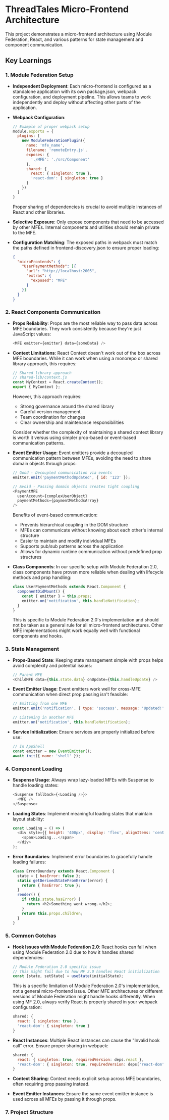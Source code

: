 # ThreadTales Micro-Frontend Architecture

This project demonstrates a micro-frontend architecture using Module Federation, React, and various patterns for state management and component communication.

## Key Learnings

### 1. Module Federation Setup
- **Independent Deployment**: Each micro-frontend is configured as a standalone application with its own package.json, webpack configuration, and deployment pipeline. This allows teams to work independently and deploy without affecting other parts of the application.

- **Webpack Configuration**: 
  ```javascript
  // Example of proper webpack setup
  module.exports = {
    plugins: [
      new ModuleFederationPlugin({
        name: 'mfe_name',
        filename: 'remoteEntry.js',
        exposes: {
          './MFE': './src/Component'
        },
        shared: {
          react: { singleton: true },
          'react-dom': { singleton: true }
        }
      })
    ]
  }
  ```
  Proper sharing of dependencies is crucial to avoid multiple instances of React and other libraries.

- **Selective Exposure**: Only expose components that need to be accessed by other MFEs. Internal components and utilities should remain private to the MFE.

- **Configuration Matching**: The exposed paths in webpack must match the paths defined in frontend-discovery.json to ensure proper loading:
  ```json
  {
    "microFrontends": {
      "UserPaymentMethods": [{
        "url": "http://localhost:2005",
        "extras": {
          "exposed": "MFE"
        }
      }]
    }
  }
  ```

### 2. React Components Communication
- **Props Reliability**: Props are the most reliable way to pass data across MFE boundaries. They work consistently because they're just JavaScript values:
  ```javascript
  <MFE emitter={emitter} data={someData} />
  ```

- **Context Limitations**: React Context doesn't work out of the box across MFE boundaries. While it can work when using a monorepo or shared library approach, this requires:
  ```javascript
  // Shared library approach
  // shared-lib/context.js
  const MyContext = React.createContext();
  export { MyContext };
  ```
  
  However, this approach requires:
  - Strong governance around the shared library
  - Careful version management
  - Team coordination for changes
  - Clear ownership and maintenance responsibilities
  
  Consider whether the complexity of maintaining a shared context library is worth it versus using simpler prop-based or event-based communication patterns.

- **Event Emitter Usage**: Event emitters provide a decoupled communication pattern between MFEs, avoiding the need to share domain objects through props:
  ```javascript
  // Good - Decoupled communication via events
  emitter.emit('paymentMethodUpdated', { id: '123' });
  
  // Avoid - Passing domain objects creates tight coupling
  <PaymentMFE 
    userAccount={complexUserObject} 
    paymentMethods={paymentMethodsArray}
  />
  ```
  
  Benefits of event-based communication:
  - Prevents hierarchical coupling in the DOM structure
  - MFEs can communicate without knowing about each other's internal structure
  - Easier to maintain and modify individual MFEs
  - Supports pub/sub patterns across the application
  - Allows for dynamic runtime communication without predefined prop structures

- **Class Components**: In our specific setup with Module Federation 2.0, class components have proven more reliable when dealing with lifecycle methods and prop handling:
  ```javascript
  class UserPaymentMethods extends React.Component {
    componentDidMount() {
      const { emitter } = this.props;
      emitter.on('notification', this.handleNotification);
    }
  }
  ```
  This is specific to Module Federation 2.0's implementation and should not be taken as a general rule for all micro-frontend architectures. Other MFE implementations might work equally well with functional components and hooks.

### 3. State Management
- **Props-Based State**: Keeping state management simple with props helps avoid complexity and potential issues:
  ```javascript
  // Parent MFE
  <ChildMFE data={this.state.data} onUpdate={this.handleUpdate} />
  ```

- **Event Emitter Usage**: Event emitters work well for cross-MFE communication when direct prop passing isn't feasible:
  ```javascript
  // Emitting from one MFE
  emitter.emit('notification', { type: 'success', message: 'Updated!' });

  // Listening in another MFE
  emitter.on('notification', this.handleNotification);
  ```

- **Service Initialization**: Ensure services are properly initialized before use:
  ```javascript
  // In AppShell
  const emitter = new EventEmitter();
  await init({ name: 'shell' });
  ```

### 4. Component Loading
- **Suspense Usage**: Always wrap lazy-loaded MFEs with Suspense to handle loading states:
  ```javascript
  <Suspense fallback={<Loading />}>
    <MFE />
  </Suspense>
  ```

- **Loading States**: Implement meaningful loading states that maintain layout stability:
  ```javascript
  const Loading = () => (
    <div style={{ height: '400px', display: 'flex', alignItems: 'center' }}>
      <span>Loading...</span>
    </div>
  );
  ```

- **Error Boundaries**: Implement error boundaries to gracefully handle loading failures:
  ```javascript
  class ErrorBoundary extends React.Component {
    state = { hasError: false };
    static getDerivedStateFromError(error) {
      return { hasError: true };
    }
    render() {
      if (this.state.hasError) {
        return <h2>Something went wrong.</h2>;
      }
      return this.props.children;
    }
  }
  ```

### 5. Common Gotchas
- **Hook Issues with Module Federation 2.0**: React hooks can fail when using Module Federation 2.0 due to how it handles shared dependencies:
  ```javascript
  // Module Federation 2.0 specific issue
  // This might fail due to how MF 2.0 handles React initialization
  const [state, setState] = useState(initialState);
  ```
  
  This is a specific limitation of Module Federation 2.0's implementation, not a general micro-frontend issue. Other MFE architectures or different versions of Module Federation might handle hooks differently. When using MF 2.0, always verify React is properly shared in your webpack configuration:
  ```javascript
  shared: {
    react: { singleton: true },
    'react-dom': { singleton: true }
  }
  ```

- **React Instances**: Multiple React instances can cause the "Invalid hook call" error. Ensure proper sharing in webpack:
  ```javascript
  shared: {
    react: { singleton: true, requiredVersion: deps.react },
    'react-dom': { singleton: true, requiredVersion: deps['react-dom'] }
  }
  ```

- **Context Sharing**: Context needs explicit setup across MFE boundaries, often requiring prop passing instead.

- **Event Emitter Instances**: Ensure the same event emitter instance is used across all MFEs by passing it through props.

### 7. Project Structure 